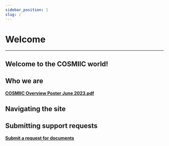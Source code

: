 ```yaml
---
sidebar_position: 1
slug: /
---
```


# Welcome
---
## Welcome to the **COSMIIC** world!


## Who we are
**[COSMIIC Overview Poster June 2023.pdf](https://github.com/COSMIIC-Inc/Documentation/files/13029542/COSMIIC.Overview.Poster.June.2023.pdf)**

## Navigating the site
## Submitting support requests
**[Submit a request for documents](https://cosmiic.atlassian.net/servicedesk/customer/portal/1/group/1/create/19)**

